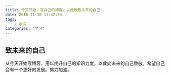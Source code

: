 ```yaml
---
title: 今天开始，写自己的博客，以此致敬未来的自己..
date: 2018-11-30 13:42:53
tags:
	- 学习
categories: "学习"
---
```


## 致未来的自己

从今天开始写博客，用以提升自己的知识力度，以此向未来的自己致敬。希望自己会有一个更好的发展。努力加油。
